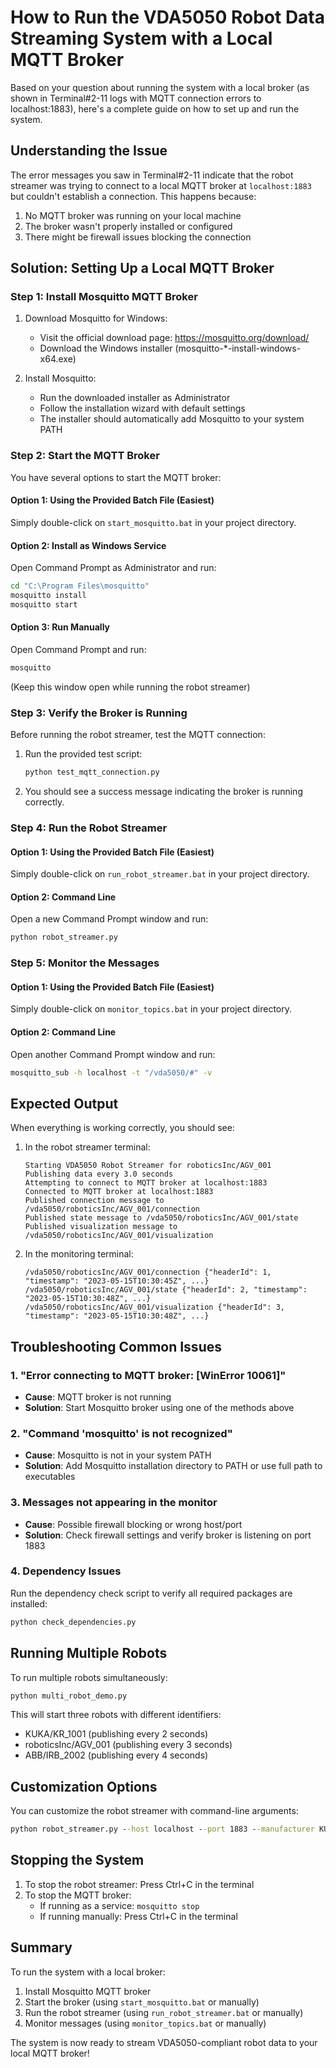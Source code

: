 # How to Run the VDA5050 Robot Data Streaming System with a Local MQTT Broker

Based on your question about running the system with a local broker (as shown in Terminal#2-11 logs with MQTT connection errors to localhost:1883), here's a complete guide on how to set up and run the system.

## Understanding the Issue

The error messages you saw in Terminal#2-11 indicate that the robot streamer was trying to connect to a local MQTT broker at `localhost:1883` but couldn't establish a connection. This happens because:

1. No MQTT broker was running on your local machine
2. The broker wasn't properly installed or configured
3. There might be firewall issues blocking the connection

## Solution: Setting Up a Local MQTT Broker

### Step 1: Install Mosquitto MQTT Broker

1. Download Mosquitto for Windows:
   - Visit the official download page: https://mosquitto.org/download/
   - Download the Windows installer (mosquitto-*-install-windows-x64.exe)

2. Install Mosquitto:
   - Run the downloaded installer as Administrator
   - Follow the installation wizard with default settings
   - The installer should automatically add Mosquitto to your system PATH

### Step 2: Start the MQTT Broker

You have several options to start the MQTT broker:

#### Option 1: Using the Provided Batch File (Easiest)
Simply double-click on `start_mosquitto.bat` in your project directory.

#### Option 2: Install as Windows Service
Open Command Prompt as Administrator and run:
```cmd
cd "C:\Program Files\mosquitto"
mosquitto install
mosquitto start
```

#### Option 3: Run Manually
Open Command Prompt and run:
```cmd
mosquitto
```
(Keep this window open while running the robot streamer)

### Step 3: Verify the Broker is Running

Before running the robot streamer, test the MQTT connection:

1. Run the provided test script:
   ```cmd
   python test_mqtt_connection.py
   ```

2. You should see a success message indicating the broker is running correctly.

### Step 4: Run the Robot Streamer

#### Option 1: Using the Provided Batch File (Easiest)
Simply double-click on `run_robot_streamer.bat` in your project directory.

#### Option 2: Command Line
Open a new Command Prompt window and run:
```cmd
python robot_streamer.py
```

### Step 5: Monitor the Messages

#### Option 1: Using the Provided Batch File (Easiest)
Simply double-click on `monitor_topics.bat` in your project directory.

#### Option 2: Command Line
Open another Command Prompt window and run:
```cmd
mosquitto_sub -h localhost -t "/vda5050/#" -v
```

## Expected Output

When everything is working correctly, you should see:

1. In the robot streamer terminal:
   ```
   Starting VDA5050 Robot Streamer for roboticsInc/AGV_001
   Publishing data every 3.0 seconds
   Attempting to connect to MQTT broker at localhost:1883
   Connected to MQTT broker at localhost:1883
   Published connection message to /vda5050/roboticsInc/AGV_001/connection
   Published state message to /vda5050/roboticsInc/AGV_001/state
   Published visualization message to /vda5050/roboticsInc/AGV_001/visualization
   ```

2. In the monitoring terminal:
   ```
   /vda5050/roboticsInc/AGV_001/connection {"headerId": 1, "timestamp": "2023-05-15T10:30:45Z", ...}
   /vda5050/roboticsInc/AGV_001/state {"headerId": 2, "timestamp": "2023-05-15T10:30:48Z", ...}
   /vda5050/roboticsInc/AGV_001/visualization {"headerId": 3, "timestamp": "2023-05-15T10:30:48Z", ...}
   ```

## Troubleshooting Common Issues

### 1. "Error connecting to MQTT broker: [WinError 10061]"
- **Cause**: MQTT broker is not running
- **Solution**: Start Mosquitto broker using one of the methods above

### 2. "Command 'mosquitto' is not recognized"
- **Cause**: Mosquitto is not in your system PATH
- **Solution**: Add Mosquitto installation directory to PATH or use full path to executables

### 3. Messages not appearing in the monitor
- **Cause**: Possible firewall blocking or wrong host/port
- **Solution**: Check firewall settings and verify broker is listening on port 1883

### 4. Dependency Issues
Run the dependency check script to verify all required packages are installed:
```cmd
python check_dependencies.py
```

## Running Multiple Robots

To run multiple robots simultaneously:
```cmd
python multi_robot_demo.py
```

This will start three robots with different identifiers:
- KUKA/KR_1001 (publishing every 2 seconds)
- roboticsInc/AGV_001 (publishing every 3 seconds)
- ABB/IRB_2002 (publishing every 4 seconds)

## Customization Options

You can customize the robot streamer with command-line arguments:
```cmd
python robot_streamer.py --host localhost --port 1883 --manufacturer KUKA --serial KR_1001 --frequency 5.0
```

## Stopping the System

1. To stop the robot streamer: Press Ctrl+C in the terminal
2. To stop the MQTT broker:
   - If running as a service: `mosquitto stop`
   - If running manually: Press Ctrl+C in the terminal

## Summary

To run the system with a local broker:

1. Install Mosquitto MQTT broker
2. Start the broker (using `start_mosquitto.bat` or manually)
3. Run the robot streamer (using `run_robot_streamer.bat` or manually)
4. Monitor messages (using `monitor_topics.bat` or manually)

The system is now ready to stream VDA5050-compliant robot data to your local MQTT broker!